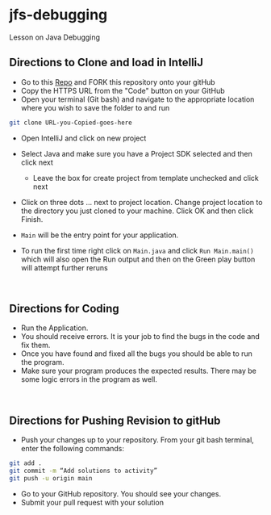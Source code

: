 # jfs-debugging

Lesson on Java Debugging
## Directions to Clone and load in IntelliJ

- Go to this [Repo](https://github.com/DevCoder0x0/jfs-debugging) and FORK this repository onto your gitHub
- Copy the HTTPS URL from the "Code" button on your GitHub
- Open your terminal (Git bash) and navigate to the appropriate location where you wish to save the folder to and run
```bash 
git clone URL-you-Copied-goes-here
```

- Open IntelliJ and click on new project
- Select Java and make sure you have a Project SDK selected and then click next
    - Leave the box for create project from template unchecked and click next
- Click on three dots ... next to project location. Change project location to the directory you just cloned to your machine. Click OK and then click Finish.

- `Main` will be the entry point for your application.
- To run the first time right click on `Main.java` and click `Run Main.main()`
  which will also open the Run output and then on the Green play button will attempt
  further reruns
<br>

## Directions for Coding
- Run the Application.
- You should receive errors. It is your job to find the bugs in the code and fix them. 
- Once you have found and fixed all the bugs you should be able to run the program.
- Make sure your program produces the expected results. There may be some logic errors in the program as well.

<br>

## Directions for Pushing Revision to gitHub
- Push your changes up to your repository. From your git bash terminal, enter the following commands:
```bash
git add .
git commit -m “Add solutions to activity”
git push -u origin main
```
- Go to your GitHub repository. You should see your changes.
- Submit your pull request with your solution
  <br>